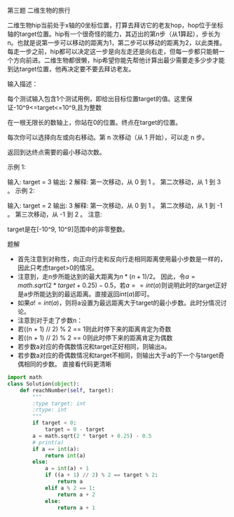 第三题 二维生物的旅行

二维生物hip当前处于x轴的0坐标位置，打算去拜访它的老友hop，hop位于坐标轴的target位置。hip有一个很奇怪的能力，其迈出的第n步（从1算起），步长为n。也就是说第一步可以移动的距离为1，第二步可以移动的距离为2，以此类推。每走一步之前，hip都可以决定这一步是向左走还是向右走，但每一步都只能朝一个方向前进。二维生物都很懒，hip希望你能先帮他计算出最少需要走多少步才能到达target位置，他再决定要不要去拜访老友。

输入描述：

每个测试输入包含1个测试用例，即给出目标位置target的值。这里保证-10^9<=target<=10^9,且为整数


在一根无限长的数轴上，你站在0的位置。终点在target的位置。

每次你可以选择向左或向右移动。第 n 次移动（从 1 开始），可以走 n 步。

返回到达终点需要的最小移动次数。

示例 1:

输入: target = 3
输出: 2
解释:
第一次移动，从 0 到 1 。
第二次移动，从 1 到 3 。
示例 2:

输入: target = 2
输出: 3
解释:
第一次移动，从 0 到 1 。
第二次移动，从 1 到 -1 。
第三次移动，从 -1 到 2 。
注意:

target是在[-10^9, 10^9]范围中的非零整数。

题解
* 首先注意到对称性，向正向行走和反向行走相同距离使用最小步数是一样的，因此只考虑target>0的情况。
* 注意到，走n步所能达到的最大距离为$n * (n + 1) / 2$。 因此，令$a = math.sqrt(2 * target + 0.25) - 0.5$，若$a == int(a)$则说明此时的target正好是a步所能达到的最远距离。直接返回$int(a)$即可。
* 如果$a != int(a)$，则将a设置为最远距离大于target的最小步数。此时分情况讨论。
*  注意到对于走了步数n：
* 若((n + 1) // 2) % 2 == 1则此时停下来的距离肯定为奇数
* 若((n + 1) // 2) % 2 == 0则此时停下来的距离肯定为偶数
* 若步数a对应的奇偶数情况和target正好相同，则输出a。
* 若步数a对应的奇偶数情况和target不相同，则输出大于a的下一个与target奇偶相同的步数。
直接看代码更清晰

```python
import math
class Solution(object):
    def reachNumber(self, target):
        """
        :type target: int
        :rtype: int
        """
        if target < 0:
            target = 0 - target
        a = math.sqrt(2 * target + 0.25) - 0.5
        # print(a)
        if a == int(a):
            return int(a)
        else:
            a = int(a) + 1
            if ((a + 1) // 2) % 2 == target % 2:
                return a
            elif a % 2 == 1:
                return a + 2
            else:
                return a + 1


```

